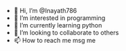 - 👋 Hi, I’m @Inayath786
- 👀 I’m interested in programming 
- 🌱 I’m currently learning python 
- 💞️ I’m looking to collaborate to others
- 📫 How to reach me msg me

<!---
Inayath786/Inayath786 is a ✨ special ✨ repository because its `README.md` (this file) appears on your GitHub profile.
You can click the Preview link to take a look at your changes.
--->
